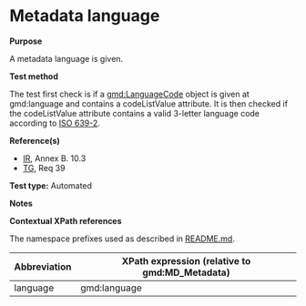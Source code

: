 
# Metadata language

**Purpose**	

A metadata language is given.

**Test method**	

The test first check is if a [gmd:LanguageCode](#lang) object is given at gmd:language and contains a codeListValue attribute. It is then checked if the codeListValue attribute 
contains a valid 3-letter language code according to [ISO 639-2](http://en.wikipedia.org/wiki/List_of_ISO_639-1_codes).

**Reference(s)**	 

* [IR](./README.md#IR), Annex B. 10.3
* [TG](./README.md#TG), Req 39

**Test type:** Automated

**Notes**

**Contextual XPath references**

The namespace prefixes used as described in [README.md](./README.md#namespaces).

Abbreviation                                   |  XPath expression (relative to gmd:MD_Metadata)
-----------------------------------------------| -------------------------------------------------------------------------
<a name="lang"></a> language   | gmd:language


